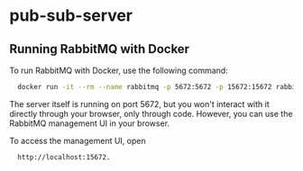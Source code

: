# pub-sub-server

## Running RabbitMQ with Docker

To run RabbitMQ with Docker, use the following command:

```bash
  docker run -it --rm --name rabbitmq -p 5672:5672 -p 15672:15672 rabbitmq:3.13-management
```

The server itself is running on port 5672, but you won't interact with it directly through your browser, only through code. However, you can use the RabbitMQ management UI in your browser.

To access the management UI, open 

```bash
  http://localhost:15672.
```
